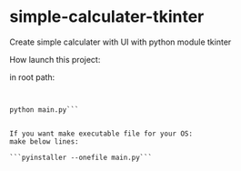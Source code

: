 # simple-calculater-tkinter

Create simple calculater with UI with python module tkinter


How launch this project:

in root path:
```pip install -r requirements.txt


python main.py```


If you want make executable file for your OS:
make below lines:

```pyinstaller --onefile main.py```
